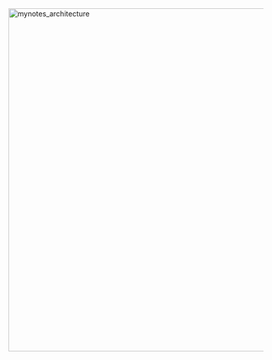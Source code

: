 <img width="677" alt="mynotes_architecture" src="https://user-images.githubusercontent.com/93551356/144108880-1dd06030-e239-4474-837a-5546255af658.png">
